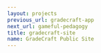 ```yaml
---
layout: projects
previous_url: gradecraft-app
next_url: gameful-pedagogy
title: gradecraft-site
name: GradeCraft Public Site
---
```

